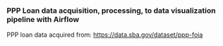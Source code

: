 ### PPP Loan data acquisition, processing, to data visualization pipeline with Airflow

PPP loan data acquired from: https://data.sba.gov/dataset/ppp-foia
